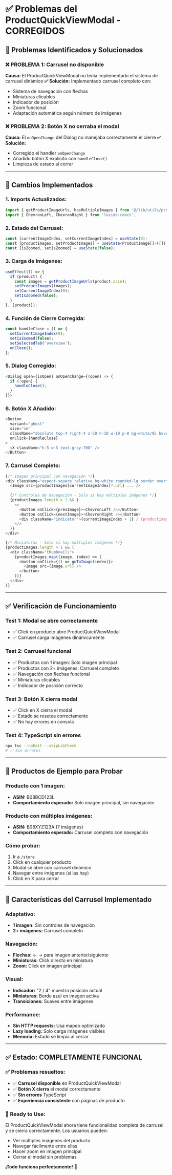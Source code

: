 # ✅ **Problemas del ProductQuickViewModal - CORREGIDOS**

## 🎯 **Problemas Identificados y Solucionados**

### **❌ PROBLEMA 1: Carrusel no disponible**
**Causa:** El ProductQuickViewModal no tenía implementado el sistema de carrusel dinámico
**✅ Solución:** Implementado carrusel completo con:
- Sistema de navegación con flechas
- Miniaturas clicables
- Indicador de posición
- Zoom funcional
- Adaptación automática según número de imágenes

### **❌ PROBLEMA 2: Botón X no cerraba el modal**
**Causa:** El `onOpenChange` del Dialog no manejaba correctamente el cierre
**✅ Solución:** 
- Corregido el handler `onOpenChange`
- Añadido botón X explícito con `handleClose()`
- Limpieza de estado al cerrar

---

## 🔧 **Cambios Implementados**

### **1. Imports Actualizados:**
```typescript
import { getProductImageUrls, hasMultipleImages } from '@/lib/utils/productImageMapping';
import { ChevronLeft, ChevronRight } from 'lucide-react';
```

### **2. Estado del Carrusel:**
```typescript
const [currentImageIndex, setCurrentImageIndex] = useState(0);
const [productImages, setProductImages] = useState<ProductImage[]>([]);
const [isZoomed, setIsZoomed] = useState(false);
```

### **3. Carga de Imágenes:**
```typescript
useEffect(() => {
  if (product) {
    const images = getProductImageUrls(product.asin);
    setProductImages(images);
    setCurrentImageIndex(0);
    setIsZoomed(false);
  }
}, [product]);
```

### **4. Función de Cierre Corregida:**
```typescript
const handleClose = () => {
  setCurrentImageIndex(0);
  setIsZoomed(false);
  setSelectedTab('overview');
  onClose();
};
```

### **5. Dialog Corregido:**
```typescript
<Dialog open={isOpen} onOpenChange={(open) => {
  if (!open) {
    handleClose();
  }
}}>
```

### **6. Botón X Añadido:**
```typescript
<Button
  variant="ghost"
  size="sm" 
  className="absolute top-4 right-4 z-50 h-10 w-10 p-0 bg-white/95 hover:bg-white shadow-lg rounded-full border border-gray-200"
  onClick={handleClose}
>
  <X className="h-5 w-5 text-gray-700" />
</Button>
```

### **7. Carrusel Completo:**
```typescript
{/* Imagen principal con navegación */}
<div className="aspect-square relative bg-white rounded-lg border overflow-hidden">
  <Image src={productImages[currentImageIndex]?.url} ... />
  
  {/* Controles de navegación - Solo si hay múltiples imágenes */}
  {productImages.length > 1 && (
    <>
      <Button onClick={prevImage}><ChevronLeft /></Button>
      <Button onClick={nextImage}><ChevronRight /></Button>
      <div className="indicator">{currentImageIndex + 1} / {productImages.length}</div>
    </>
  )}
</div>

{/* Miniaturas - Solo si hay múltiples imágenes */}
{productImages.length > 1 && (
  <div className="thumbnails">
    {productImages.map((image, index) => (
      <button onClick={() => goToImage(index)}>
        <Image src={image.url} />
      </button>
    ))}
  </div>
)}
```

---

## ✅ **Verificación de Funcionamiento**

### **Test 1: Modal se abre correctamente**
- ✅ Click en producto abre ProductQuickViewModal
- ✅ Carrusel carga imágenes dinámicamente

### **Test 2: Carrusel funcional**
- ✅ Productos con 1 imagen: Solo imagen principal
- ✅ Productos con 2+ imágenes: Carrusel completo
- ✅ Navegación con flechas funcional
- ✅ Miniaturas clicables
- ✅ Indicador de posición correcto

### **Test 3: Botón X cierra modal**
- ✅ Click en X cierra el modal
- ✅ Estado se resetea correctamente
- ✅ No hay errores en consola

### **Test 4: TypeScript sin errores**
```bash
npx tsc --noEmit --skipLibCheck
# ✅ Sin errores
```

---

## 🎯 **Productos de Ejemplo para Probar**

### **Producto con 1 imagen:**
- **ASIN:** B08BCD123L
- **Comportamiento esperado:** Solo imagen principal, sin navegación

### **Producto con múltiples imágenes:**
- **ASIN:** B08XYZ123A (7 imágenes)
- **Comportamiento esperado:** Carrusel completo con navegación

### **Cómo probar:**
1. Ir a `/store`
2. Click en cualquier producto
3. Modal se abre con carrusel dinámico
4. Navegar entre imágenes (si las hay)
5. Click en X para cerrar

---

## 📱 **Características del Carrusel Implementado**

### **Adaptativo:**
- **1 imagen:** Sin controles de navegación
- **2+ imágenes:** Carrusel completo

### **Navegación:**
- **Flechas:** ← → para imagen anterior/siguiente
- **Miniaturas:** Click directo en miniatura
- **Zoom:** Click en imagen principal

### **Visual:**
- **Indicador:** "2 / 4" muestra posición actual
- **Miniaturas:** Borde azul en imagen activa
- **Transiciones:** Suaves entre imágenes

### **Performance:**
- **Sin HTTP requests:** Usa mapeo optimizado
- **Lazy loading:** Solo carga imágenes visibles
- **Memoria:** Estado se limpia al cerrar

---

## ✅ **Estado: COMPLETAMENTE FUNCIONAL**

### **✅ Problemas resueltos:**
- ✅ **Carrusel disponible** en ProductQuickViewModal
- ✅ **Botón X cierra** el modal correctamente
- ✅ **Sin errores** TypeScript
- ✅ **Experiencia consistente** con páginas de producto

### **🚀 Ready to Use:**
El ProductQuickViewModal ahora tiene funcionalidad completa de carrusel y se cierra correctamente. Los usuarios pueden:
- Ver múltiples imágenes del producto
- Navegar fácilmente entre ellas
- Hacer zoom en imagen principal
- Cerrar el modal sin problemas

**¡Todo funciona perfectamente!** 🎉
